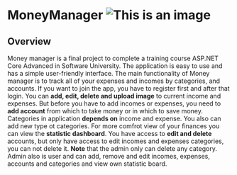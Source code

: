 # MoneyManager ![This is an image](https://www.google.com/url?sa=i&url=https%3A%2F%2Ficonscout.com%2Ficon%2Fmoney-management-17&psig=AOvVaw1W9g9up55haLc48ZrjIg3h&ust=1670592209837000&source=images&cd=vfe&ved=0CBAQjRxqFwoTCLifvIuP6vsCFQAAAAAdAAAAABAN?raw=true)
## Overview
Money manager is a final project to complete a training course ASP.NET Core Advanced in Software University. The application is easy to use and has a simple user-friendly interface. The main functionality of Money manager is to track all of your expenses and incomes by categories, and accounts. If you want to join the app, you have to register first and after that login. You can **add, edit, delete and upload image** to current income and expenses. But before you have to add incomes or expenses, you need to **add account** from which to take money or in which to save money. Categories in application **depends on** income and expense. You also can add new type ot categories. For more comfrot view of your finances you can view the **statistic dashboard**. You have access to **edit and delete** accounts, but only have access to edit incomes and expenses categories, you can not delete it. **Note** that the admin only can delete any category. Admin also is user and can add, remove and edit incomes, expenses, accounts and categories and view own statistic board.
